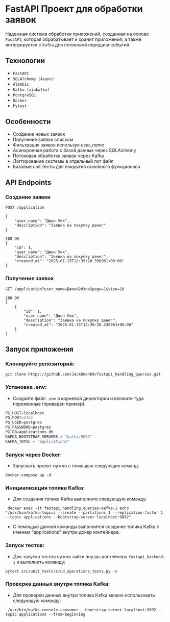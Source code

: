# FastAPI Проект для обработки заявок

Надежная система обработки приложений, созданная на основе `FastAPI`, которая обрабатывает и хранит приложения, а также интегрируется с `Kafka` для потоковой передачи событий.

## Технологии

- `FastAPI`
- `SQLAlchemy (Async)`
- `Alembic`
- `Kafka (aiokafka)`
- `PostgreSQL`
- `Docker`
- `Pytest`

## Особенности

- Создание новых заявок
- Получение заявок списком
- Фильтрация заявок используя *user_name*
- Асинхронная работа с базой данных через SQLAlchemy
- Потоковая обработка заявок через Kafka
- Логгирование системы в отдельный лог файл
- Базовые unit тесты для покрытия основного функционала

## API Endpoints

### Создание заявки
```http
POST /application

{
    "user_name": "Джон Уик",
    "description": "Заявка на покупку денег"
}
```

```http
200 OK
{
    "id": 1,
    "user_name": "Джон Уик",
    "description": "Заявка на покупку денег",
    "created_at": "2025-01-15T12:39:20.330961+00:00"
}
```

### Получение заявок
```http
GET /application?user_name=Джон%20Уик&page=1&size=10
```

```http
200 OK
[
    {
        "id": 1,
        "user_name": "Джон Уик",
        "description": "Заявка на покупку денег",
        "created_at": "2025-01-15T12:39:20.330961+00:00"
    }
]
```
## Запуск приложения

### Клонируйте репозиторий:

```console
git clone https://github.com/JackOman69/fastapi_handling_queries.git
```

### Установка .env:

* Создайте файл `.env` в корневой директории и вложите туда переменные (приведен пример):

```python
PG_HOST=localhost
PG_PORT=5432
PG_USER=postgres
PG_PASSWORD=postgres
PG_DB=applications_db
KAFKA_BOOTSTRAP_SERVERS = "kafka:9092"
KAFKA_TOPIC = "applications"
```

### Запуск через Docker:

* Запускать проект нужно с помощью следующих команд:

```console
docker-compose up -d
```

### Инициализация топика Kafka:

* Для создания топика Kafka выполните следующую команду:

```console
 docker exec -it fastapi_handling_queries-kafka-1 echo "/usr/bin/kafka-topics --create --partitions 1 --replication-factor 1 --topic applications --bootstrap-server localhost:9092"
 ```

* С помощью данной команды выполнится создание топика Kafka с именем "applications" внутри докер контейнера.

### Запуск тестов:

* Для запуска тестов нужно зайти внутрь контейнера `fastapi_backend-1` и выполнить команду:

```console
pytest src/unit_tests/crud_operations_tests.py -v
```

### Проверка данных внутри топика Kafka:

* Для проверки данных внутри топика Kafka можно использовать следующую команду:

```console
 /usr/bin/kafka-console-consumer --bootstrap-server localhost:9092 --topic applications --from-beginning
 ```